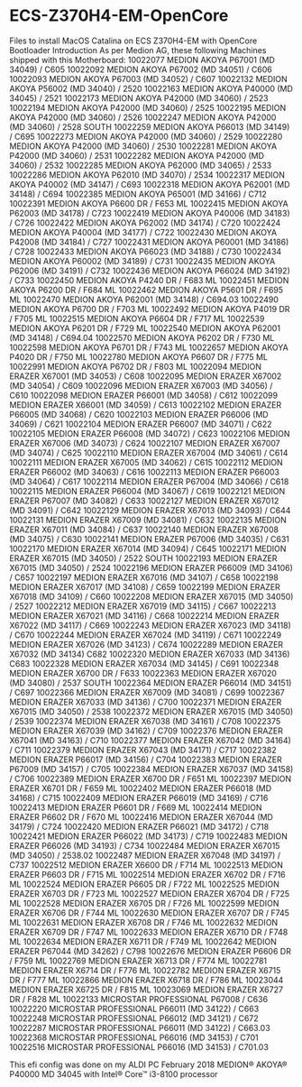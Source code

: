 # ECS-Z370H4-EM-OpenCore
Files to install MacOS Catalina on ECS Z370H4-EM with OpenCore Bootloader
Introduction
As per Medion AG, these following Machines shipped with this Motherboard:
10022077 MEDION AKOYA P67001 (MD 34049) / C605
10022092 MEDION AKOYA P67002 (MD 34051) / C606
10022093 MEDION AKOYA P67003 (MD 34052) / C607
10022132 MEDION AKOYA P56002 (MD 34040) / 2520
10022163 MEDION AKOYA P40000 (MD 34045) / 2521
10022173 MEDION AKOYA P42000 (MD 34060) / 2523
10022194 MEDION AKOYA P42000 (MD 34060) / 2525
10022195 MEDION AKOYA P42000 (MD 34060) / 2526
10022247 MEDION AKOYA P42000 (MD 34060) / 2528 SOUTH
10022259 MEDION AKOYA P66013 (MD 34149) / C695
10022273 MEDION AKOYA P42000 (MD 34060) / 2529
10022280 MEDION AKOYA P42000 (MD 34060) / 2530
10022281 MEDION AKOYA P42000 (MD 34060) / 2531
10022282 MEDION AKOYA P42000 (MD 34060) / 2532
10022285 MEDION AKOYA P62000 (MD 34065) / 2533
10022286 MEDION AKOYA P62010 (MD 34070) / 2534
10022317 MEDION AKOYA P40002 (MD 34147) / C693
10022318 MEDION AKOYA P62001 (MD 34148) / C694
10022385 MEDION AKOYA P65001 (MD 34166) / C712
10022391 MEDION AKOYA P6600 DR / F653 ML
10022415 MEDION AKOYA P62003 (MD 34178) / C723
10022419 MEDION AKOYA P40006 (MD 34183) / C726
10022422 MEDION AKOYA P62002 (MD 34174) / C720
10022424 MEDION AKOYA P40004 (MD 34177) / C722
10022430 MEDION AKOYA P42008 (MD 34184) / C727
10022431 MEDION AKOYA P60001 (MD 34186) / C728
10022433 MEDION AKOYA P66023 (MD 34188) / C730
10022434 MEDION AKOYA P60002 (MD 34189) / C731
10022435 MEDION AKOYA P62006 (MD 34191) / C732
10022436 MEDION AKOYA P66024 (MD 34192) / C733
10022450 MEDION AKOYA P4240 DR / F683 ML
10022451 MEDION AKOYA P6200 DR / F684 ML
10022462 MEDION AKOYA P5601 DR / F695 ML
10022470 MEDION AKOYA P62001 (MD 34148) / C694.03
10022490 MEDION AKOYA P6700 DR / F703 ML
10022492 MEDION AKOYA P4019 DR / F705 ML
10022515 MEDION AKOYA P6604 DR / F717 ML
10022539 MEDION AKOYA P6201 DR / F729 ML
10022540 MEDION AKOYA P62001 (MD 34148) / C694.04
10022570 MEDION AKOYA P6202 DR / F730 ML
10022598 MEDION AKOYA P6701 DR / F743 ML
10022657 MEDION AKOYA P4020 DR / F750 ML
10022780 MEDION AKOYA P6607 DR / F775 ML
10022991 MEDION AKOYA P6702 DR / F803 ML
10022094 MEDION ERAZER X67001 (MD 34053) / C608
10022095 MEDION ERAZER X67002 (MD 34054) / C609
10022096 MEDION ERAZER X67003 (MD 34056) / C610
10022098 MEDION ERAZER P66001 (MD 34058) / C612
10022099 MEDION ERAZER X66001 (MD 34059) / C613
10022102 MEDION ERAZER P66005 (MD 34068) / C620
10022103 MEDION ERAZER P66006 (MD 34069) / C621
10022104 MEDION ERAZER P66007 (MD 34071) / C622
10022105 MEDION ERAZER P66008 (MD 34072) / C623
10022106 MEDION ERAZER X67006 (MD 34073) / C624
10022107 MEDION ERAZER X67007 (MD 34074) / C625
10022110 MEDION ERAZER X67004 (MD 34061) / C614
10022111 MEDION ERAZER X67005 (MD 34062) / C615
10022112 MEDION ERAZER P66002 (MD 34063) / C616
10022113 MEDION ERAZER P66003 (MD 34064) / C617
10022114 MEDION ERAZER P67004 (MD 34066) / C618
10022115 MEDION ERAZER P66004 (MD 34067) / C619
10022121 MEDION ERAZER P67007 (MD 34082) / C633
10022127 MEDION ERAZER X67012 (MD 34091) / C642
10022129 MEDION ERAZER X67013 (MD 34093) / C644
10022131 MEDION ERAZER X67009 (MD 34081) / C632
10022135 MEDION ERAZER X67011 (MD 34084) / C637
10022140 MEDION ERAZER X67008 (MD 34075) / C630
10022141 MEDION ERAZER P67006 (MD 34035) / C631
10022170 MEDION ERAZER X67014 (MD 34094) / C645
10022171 MEDION ERAZER X67015 (MD 34050) / 2522 SOUTH
10022193 MEDION ERAZER X67015 (MD 34050) / 2524
10022196 MEDION ERAZER P66009 (MD 34106) / C657
10022197 MEDION ERAZER X67016 (MD 34107) / C658
10022198 MEDION ERAZER X67017 (MD 34108) / C659
10022199 MEDION ERAZER X67018 (MD 34109) / C660
10022208 MEDION ERAZER X67015 (MD 34050) / 2527
10022212 MEDION ERAZER X67019 (MD 34115) / C667
10022213 MEDION ERAZER X67021 (MD 34116) / C668
10022214 MEDION ERAZER X67022 (MD 34117) / C669
10022243 MEDION ERAZER X67023 (MD 34118) / C670
10022244 MEDION ERAZER X67024 (MD 34119) / C671
10022249 MEDION ERAZER X67026 (MD 34123) / C674
10022289 MEDION ERAZER X67032 (MD 34134) C682
10022320 MEDION ERAZER X67033 (MD 34136) C683
10022328 MEDION ERAZER X67034 (MD 34145) / C691
10022348 MEDION ERAZER X6700 DR / F633
10022363 MEDION ERAZER X67020 (MD 34080) / 2537 SOUTH
10022364 MEDION ERAZER P66014 (MD 34151) / C697
10022366 MEDION ERAZER X67009 (MD 34081) / C699
10022367 MEDION ERAZER X67033 (MD 34136) / C700
10022371 MEDION ERAZER X67015 (MD 34050) / 2538
10022372 MEDION ERAZER X67015 (MD 34050) / 2539
10022374 MEDION ERAZER X67038 (MD 34161) / C708
10022375 MEDION ERAZER X67039 (MD 34162) / C709
10022376 MEDION ERAZER X67041 (MD 34163) / C710
10022377 MEDION ERAZER X67042 (MD 34164) / C711
10022379 MEDION ERAZER X67043 (MD 34171) / C717
10022382 MEDION ERAZER P66017 (MD 34156) / C704
10022383 MEDION ERAZER P67009 (MD 34157) / C705
10022384 MEDION ERAZER X67037 (MD 34158) / C706
10022389 MEDION ERAZER X6700 DR / F651 ML
10022397 MEDION ERAZER X6701 DR / F659 ML
10022402 MEDION ERAZER P66018 (MD 34168) / C715
10022409 MEDION ERAZER P66019 (MD 34169) / C716
10022413 MEDION ERAZER P6601 DR / F669 ML
10022414 MEDION ERAZER P6602 DR / F670 ML
10022416 MEDION ERAZER X67044 (MD 34179) / C724
10022420 MEDION ERAZER P66021 (MD 34172) / C718
10022421 MEDION ERAZER P66022 (MD 34173) / C719
10022483 MEDION ERAZER P66026 (MD 34193) / C734
10022484 MEDION ERAZER X67015 (MD 34050) / 2538.02
10022487 MEDION ERAZER X67048 (MD 34197) / C737
10022512 MEDION ERAZER X6600 DR / F714 ML
10022513 MEDION ERAZER P6603 DR / F715 ML
10022514 MEDION ERAZER X6702 DR / F716 ML
10022524 MEDION ERAZER P6605 DR / F722 ML
10022525 MEDION ERAZER X6703 DR / F723 ML
10022527 MEDION ERAZER X6704 DR / F725 ML
10022528 MEDION ERAZER X6705 DR / F726 ML
10022599 MEDION ERAZER X6706 DR / F744 ML
10022630 MEDION ERAZER X6707 DR / F745 ML
10022631 MEDION ERAZER X6708 DR / F746 ML
10022632 MEDION ERAZER X6709 DR / F747 ML
10022633 MEDION ERAZER X6710 DR / F748 ML
10022634 MEDION ERAZER X6711 DR / F749 ML
10022642 MEDION ERAZER P67044 (MD 34262) / C798
10022676 MEDION ERAZER P6606 DR / F759 ML
10022769 MEDION ERAZER X6713 DR / F774 ML
10022781 MEDION ERAZER X6714 DR / F776 ML
10022782 MEDION ERAZER X6715 DR / F777 ML
10022866 MEDION ERAZER X6718 DR / F786 ML
10023044 MEDION ERAZER X6725 DR / F815 ML
10023069 MEDION ERAZER X6727 DR / F828 ML
10022133 MICROSTAR PROFESSIONAL P67008 / C636
10022220 MICROSTAR PROFESSIONAL P66011 (MD 34122) / C663
10022248 MICROSTAR PROFESSIONAL P66012 (MD 34121) / C672
10022287 MICROSTAR PROFESSIONAL P66011 (MD 34122) / C663.03
10022368 MICROSTAR PROFESSIONAL P66016 (MD 34153) / C701
10022516 MICROSTAR PROFESSIONAL P66016 (MD 34153) / C701.03

This efi config was done on my 
ALDI PC February 2018 MEDION® AKOYA® P40000 MD 34045
with
Intel® Core™ i3-8100 processor
